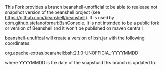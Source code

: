 This Fork provides a branch beanshell-unofficial to be able to realease not snapshot version of the beanshell project (see https://github.com/beanshell/beanshell). It is used by com.github.stefanofornari:BshConsole. It is not intended to be a public fork or version of Beanshell and it won't be published on maven central!

beanshell-unuffical will create a version of bsh.jar with the following coordinates:

org.apache-extras.beanshell:bsh:2.1.0-UNOFFICIAL-YYYYMMDD

where YYYYMMDD is the date of the snapshuld this branch is updated to.

